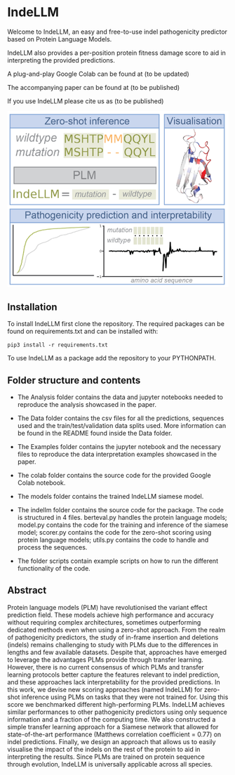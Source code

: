 # IndeLLM
Welcome to IndeLLM, an easy and free-to-use indel pathogenicity predictor based on Protein Language Models.

IndeLLM also provides a per-position protein fitness damage score to aid in interpreting the provided predictions. 

A plug-and-play Google Colab can be found at (to be updated)

The accompanying paper can be found at (to be published)

If you use IndeLLM please cite us as (to be published)

![IndeLLM graphical abstract](img/graphicalabstract.png)

## Installation

To install IndeLLM first clone the repository.
The required packages can be found on requirements.txt and can be installed with:
```
pip3 install -r requirements.txt
```
To use IndeLLM as a package add the repository to your PYTHONPATH.

## Folder structure and contents

*   The Analysis folder contains the data and jupyter notebooks needed to reproduce the analysis showcased in the paper.

*   The Data folder contains the csv files for all the predictions, sequences used and the train/test/validation data splits used.
More information can be found in the README found inside the Data folder.
*   The Examples folder contains the jupyter notebook and the necessary files to reproduce the data interpretation examples showcased in the paper.
*   The colab folder contains the source code for the provided Google Colab notebook.
*   The models folder contains the trained IndeLLM siamese model.
*   The indellm folder contains the source code for the package. The code is structured in 4 files. berteval.py handles the protein language models; model.py contains the code for the training and inference of the siamese model; scorer.py contains the code for the zero-shot scoring using protein language models; utils.py contains the code to handle and process the sequences.
*   The folder scripts contain example scripts on how to run the different functionality of the code.

## Abstract

Protein language models (PLM) have revolutionised the variant effect prediction field. These models achieve high performance and accuracy without requiring complex architectures, sometimes outperforming dedicated methods even when using a zero-shot approach. From the realm of pathogenicity predictors, the study of in-frame insertion and deletions (indels) remains challenging to study with PLMs due to the differences in lengths and few available datasets. Despite that, approaches have emerged to leverage the advantages PLMs provide through transfer learning. However, there is no current consensus of which PLMs and transfer learning protocols better capture the features relevant to indel prediction, and these approaches lack interpretability for the provided predictions. In this work, we devise new scoring approaches (named IndeLLM) for zero-shot inference using PLMs on tasks that they were not trained for. Using this score we benchmarked different high-performing PLMs.  IndeLLM achieves similar performances to other pathogenicity predictors using only sequence information and a fraction of the computing time. We also constructed a simple transfer learning approach for a Siamese network that allowed for state-of-the-art performance (Matthews correlation coefficient = 0.77) on indel predictions. Finally, we design an approach that allows us to easily visualise the impact of the indels on the rest of the protein to aid in interpreting the results. Since PLMs are trained on protein sequence through evolution, IndeLLM is universally applicable across all species. 